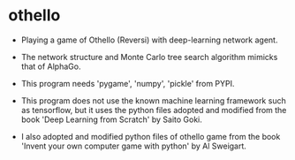 # othello

- Playing a game of Othello (Reversi) with deep-learning network agent.

- The network structure and Monte Carlo tree search algorithm mimicks that of AlphaGo.

- This program needs 'pygame', 'numpy', 'pickle' from PYPI.

- This program does not use the known machine learning framework such as tensorflow, but it uses the python files adopted and modified from the book 'Deep Learning from Scratch' by Saito Goki.

- I also adopted and modified python files of othello game from the book 'Invent your own computer game with python' by Al Sweigart.

